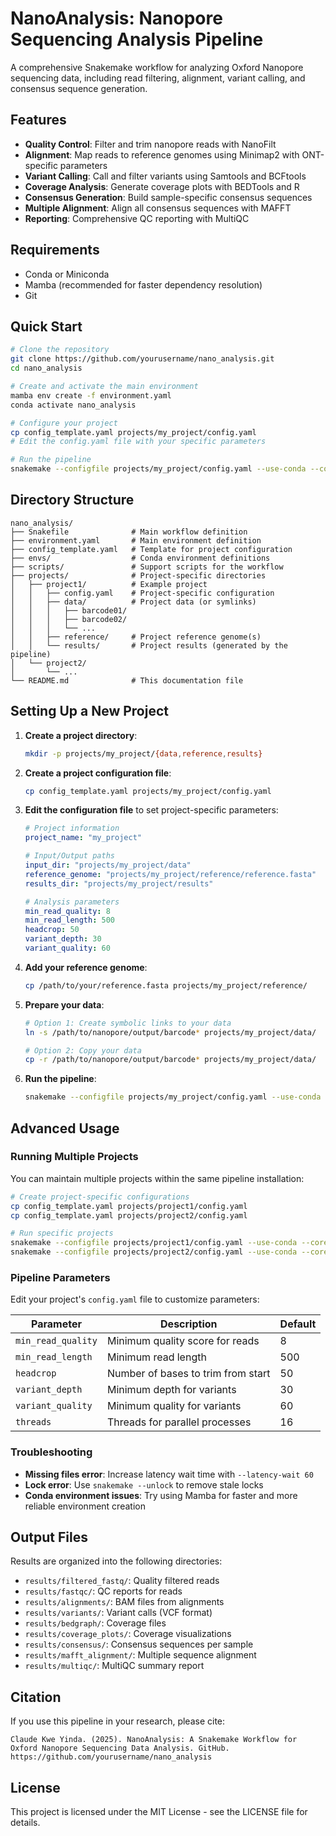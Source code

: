 # NanoAnalysis: Nanopore Sequencing Analysis Pipeline

A comprehensive Snakemake workflow for analyzing Oxford Nanopore sequencing data, including read filtering, alignment, variant calling, and consensus sequence generation.

## Features

- **Quality Control**: Filter and trim nanopore reads with NanoFilt
- **Alignment**: Map reads to reference genomes using Minimap2 with ONT-specific parameters
- **Variant Calling**: Call and filter variants using Samtools and BCFtools
- **Coverage Analysis**: Generate coverage plots with BEDTools and R
- **Consensus Generation**: Build sample-specific consensus sequences
- **Multiple Alignment**: Align all consensus sequences with MAFFT
- **Reporting**: Comprehensive QC reporting with MultiQC

## Requirements

- Conda or Miniconda
- Mamba (recommended for faster dependency resolution)
- Git

## Quick Start

```bash
# Clone the repository
git clone https://github.com/yourusername/nano_analysis.git
cd nano_analysis

# Create and activate the main environment
mamba env create -f environment.yaml
conda activate nano_analysis

# Configure your project
cp config_template.yaml projects/my_project/config.yaml
# Edit the config.yaml file with your specific parameters

# Run the pipeline
snakemake --configfile projects/my_project/config.yaml --use-conda --cores 16
```

## Directory Structure

```
nano_analysis/
├── Snakefile              # Main workflow definition
├── environment.yaml       # Main environment definition
├── config_template.yaml   # Template for project configuration
├── envs/                  # Conda environment definitions
├── scripts/               # Support scripts for the workflow
├── projects/              # Project-specific directories
│   ├── project1/          # Example project
│   │   ├── config.yaml    # Project-specific configuration
│   │   ├── data/          # Project data (or symlinks)
│   │   │   ├── barcode01/
│   │   │   ├── barcode02/
│   │   │   └── ...
│   │   ├── reference/     # Project reference genome(s)
│   │   └── results/       # Project results (generated by the pipeline)
│   └── project2/
│       └── ...
└── README.md              # This documentation file
```

## Setting Up a New Project

1. **Create a project directory**:
   ```bash
   mkdir -p projects/my_project/{data,reference,results}
   ```

2. **Create a project configuration file**:
   ```bash
   cp config_template.yaml projects/my_project/config.yaml
   ```

3. **Edit the configuration file** to set project-specific parameters:
   ```yaml
   # Project information
   project_name: "my_project"
   
   # Input/Output paths
   input_dir: "projects/my_project/data"
   reference_genome: "projects/my_project/reference/reference.fasta"
   results_dir: "projects/my_project/results"
   
   # Analysis parameters
   min_read_quality: 8
   min_read_length: 500
   headcrop: 50
   variant_depth: 30
   variant_quality: 60
   ```

4. **Add your reference genome**:
   ```bash
   cp /path/to/your/reference.fasta projects/my_project/reference/
   ```

5. **Prepare your data**:
   ```bash
   # Option 1: Create symbolic links to your data
   ln -s /path/to/nanopore/output/barcode* projects/my_project/data/
   
   # Option 2: Copy your data
   cp -r /path/to/nanopore/output/barcode* projects/my_project/data/
   ```

6. **Run the pipeline**:
   ```bash
   snakemake --configfile projects/my_project/config.yaml --use-conda --cores 16
   ```

## Advanced Usage

### Running Multiple Projects

You can maintain multiple projects within the same pipeline installation:

```bash
# Create project-specific configurations
cp config_template.yaml projects/project1/config.yaml
cp config_template.yaml projects/project2/config.yaml

# Run specific projects
snakemake --configfile projects/project1/config.yaml --use-conda --cores 16
snakemake --configfile projects/project2/config.yaml --use-conda --cores 16
```

### Pipeline Parameters

Edit your project's `config.yaml` file to customize parameters:

| Parameter | Description | Default |
|-----------|-------------|---------|
| `min_read_quality` | Minimum quality score for reads | 8 |
| `min_read_length` | Minimum read length | 500 |
| `headcrop` | Number of bases to trim from start | 50 |
| `variant_depth` | Minimum depth for variants | 30 |
| `variant_quality` | Minimum quality for variants | 60 |
| `threads` | Threads for parallel processes | 16 |

### Troubleshooting

- **Missing files error**: Increase latency wait time with `--latency-wait 60`
- **Lock error**: Use `snakemake --unlock` to remove stale locks
- **Conda environment issues**: Try using Mamba for faster and more reliable environment creation

## Output Files

Results are organized into the following directories:

- `results/filtered_fastq/`: Quality filtered reads
- `results/fastqc/`: QC reports for reads
- `results/alignments/`: BAM files from alignments
- `results/variants/`: Variant calls (VCF format)
- `results/bedgraph/`: Coverage files
- `results/coverage_plots/`: Coverage visualizations
- `results/consensus/`: Consensus sequences per sample
- `results/mafft_alignment/`: Multiple sequence alignment
- `results/multiqc/`: MultiQC summary report

## Citation

If you use this pipeline in your research, please cite:

```
Claude Kwe Yinda. (2025). NanoAnalysis: A Snakemake Workflow for Oxford Nanopore Sequencing Data Analysis. GitHub. https://github.com/yourusername/nano_analysis
```

## License

This project is licensed under the MIT License - see the LICENSE file for details.
